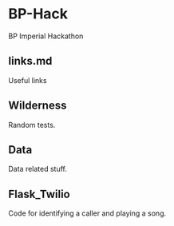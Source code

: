# BP-Hack
BP Imperial Hackathon

## links.md
Useful links

## Wilderness
Random tests.

## Data
Data related stuff.

## Flask_Twilio
Code for identifying a caller and playing a song.